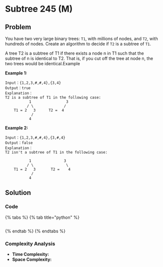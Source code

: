 # Subtree 245 \(M\)

## Problem

You have two very large binary trees: `T1`, with millions of nodes, and `T2`, with hundreds of nodes. Create an algorithm to decide if `T2` is a subtree of `T1`.

A tree T2 is a subtree of T1 if there exists a node n in T1 such that the subtree of n is identical to T2. That is, if you cut off the tree at node n, the two trees would be identical.Example

**Example 1:**

```text
Input：{1,2,3,#,#,4},{3,4}
Output：true
Explanation：
T2 is a subtree of T1 in the following case:
           1                3
          / \              / 
    T1 = 2   3      T2 =  4
            /
           4
```

**Example 2:**

```text
Input：{1,2,3,#,#,4},{3,#,4}
Output：false
Explanation：
T2 isn't a subtree of T1 in the following case:

           1               3
          / \               \
    T1 = 2   3       T2 =    4
            /
           4
```

## Solution 

### Code

{% tabs %}
{% tab title="python" %}
```python

```
{% endtab %}
{% endtabs %}

### Complexity Analysis

* **Time Complexity:**
* **Space Complexity:**

